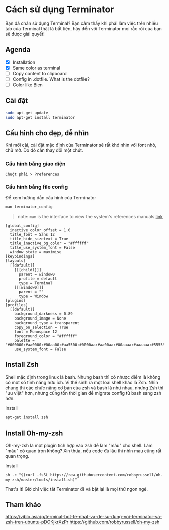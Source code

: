 # Cách sử dụng Terminator

Bạn đã chán sử dụng Terminal? Bạn cảm thấy khi phải làm việc trên nhiều tab của
Terminal thật là bất tiện, hãy đến với Terminator mọi rắc rối của bạn sẽ được
giải quyết!

## Agenda
- [x] Installation 
- [x] Same color as terminal
- [ ] Copy content to clipboard
- [ ] Config in .dotfile. What is the dotfile?
- [ ] Color like Bien

## Cài đặt
```bash
sudo apt-get update
sudo apt-get install terminator
```

## Cấu hình cho đẹp, dễ nhìn
Khi mới cài, cài đặt mặc định của Terminator sẽ rất khó nhìn với font nhỏ, chữ
mờ. Do đó cần thay đổi một chút.

### Cấu hình bằng giao diện 
```
Chuột phải > Preferences
```

### Cấu hình bằng file config

Để xem hướng dẫn cấu hình của Terminator 
```shell
man terminator_config
```
> note: `man` is the interface to view the system's references manuals
> [link](https://www.tutorialspoint.com/unix_commands/man.htm)

```
[global_config]
  inactive_color_offset = 1.0
  title_font = Sans 12
  title_hide_sizetext = True
  title_inactive_bg_color = "#ffffff"
  title_use_system_font = False
  window_state = maximise
[keybindings]
[layouts]
  [[default]]
    [[[child1]]]
      parent = window0
      profile = default
      type = Terminal
    [[[window0]]]
      parent = ""
      type = Window
[plugins]
[profiles]
  [[default]]
    background_darkness = 0.89
    background_image = None
    background_type = transparent
    copy_on_selection = True
    font = Monospace 12
    foreground_color = "#ffffff"
    palette = "#000000:#aa0000:#00aa00:#aa5500:#0000aa:#aa00aa:#00aaaa:#aaaaaa:#555555:#ff5555:#55ff55:#ffff55:#5555ff:#ff55ff:#55ffff:#ffffff"
    use_system_font = False
```

## Install Zsh
Shell mặc định trong linux là bash. Nhưng bash thì có nhược điểm là không có một số tính năng hữu ích. Vì thế sinh ra một loại shell khác là Zsh. Nhìn chung thì các chức năng cơ bản của zsh và bash là như nhau, nhưng Zsh thì "ưu việt" hơn, nhưng cũng tốn thời gian để migrate config từ bash sang zsh hơn. 

Install
```bash
apt-get install zsh
```

## Install Oh-my-zsh
Oh-my-zsh là một plugin tích hợp vào zsh để làm "màu" cho shell. Làm "màu" có quan trọn không? Xin thưa, nếu code đủ lâu thì nhìn màu cũng rất quan trọng.

Install
```
sh -c "$(curl -fsSL https://raw.githubusercontent.com/robbyrussell/oh-my-zsh/master/tools/install.sh)"
```

That's it! Giờ chỉ việc tắt Terminator đi và bật lại là mọi thứ ngon ngẻ.

## Tham khảo
https://viblo.asia/p/terminal-bot-te-nhat-va-de-su-dung-voi-terminator-va-zsh-tren-ubuntu-pDOKjkrXzPr
https://github.com/robbyrussell/oh-my-zsh

